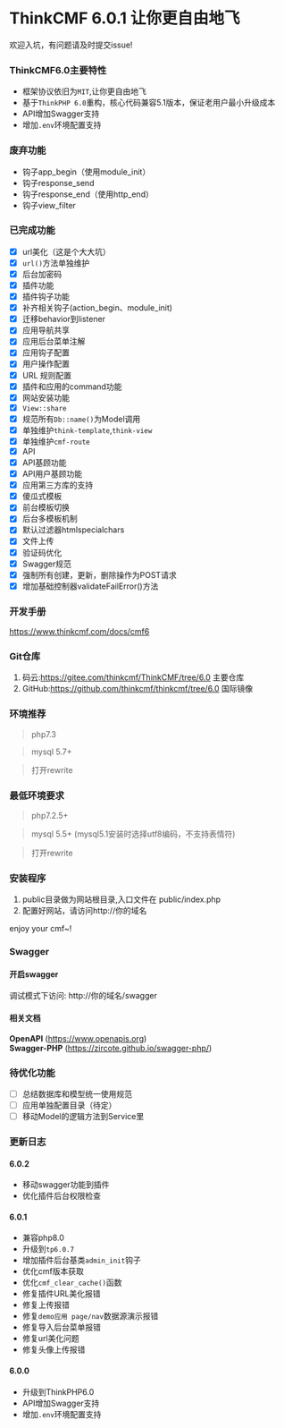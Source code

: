 ThinkCMF 6.0.1 让你更自由地飞
===============
欢迎入坑，有问题请及时提交issue!

### ThinkCMF6.0主要特性
* 框架协议依旧为`MIT`,让你更自由地飞
* 基于`ThinkPHP 6.0`重构，核心代码兼容5.1版本，保证老用户最小升级成本
* API增加Swagger支持
* 增加`.env`环境配置支持

### 废弃功能
* 钩子app_begin（使用module_init）
* 钩子response_send
* 钩子response_end（使用http_end）
* 钩子view_filter

### 已完成功能
- [x] url美化（这是个大大坑）
- [x] `url()`方法单独维护
- [x] 后台加密码
- [x] 插件功能
- [x] 插件钩子功能
- [x] 补齐相关钩子(action_begin、module_init)
- [x] 迁移behavior到listener
- [x] 应用导航共享
- [x] 应用后台菜单注解
- [x] 应用钩子配置
- [x] 用户操作配置
- [x] URL 规则配置
- [x] 插件和应用的command功能
- [x] 网站安装功能
- [x] `View::share`
- [x] 规范所有`Db::name()`为Model调用
- [x] 单独维护`think-template`,`think-view`
- [x] 单独维护`cmf-route`
- [x] API
- [x] API基顾功能
- [x] API用户基顾功能
- [x] 应用第三方库的支持
- [x] 傻瓜式模板
- [x] 前台模板切换
- [x] 后台多模板机制
- [x] 默认过滤器htmlspecialchars
- [x] 文件上传
- [x] 验证码优化
- [x] Swagger规范
- [x] 强制所有创建，更新，删除操作为POST请求
- [x] 增加基础控制器validateFailError()方法
 
### 开发手册
https://www.thinkcmf.com/docs/cmf6

### Git仓库

1. 码云:https://gitee.com/thinkcmf/ThinkCMF/tree/6.0 主要仓库
2. GitHub:https://github.com/thinkcmf/thinkcmf/tree/6.0 国际镜像



### 环境推荐
> php7.3

> mysql 5.7+

> 打开rewrite


### 最低环境要求
> php7.2.5+

> mysql 5.5+ (mysql5.1安装时选择utf8编码，不支持表情符)

> 打开rewrite

### 安装程序

1. public目录做为网站根目录,入口文件在 public/index.php
2. 配置好网站，请访问http://你的域名

enjoy your cmf~!  

### Swagger
#### 开启swagger
调试模式下访问: http://你的域名/swagger

#### 相关文档
**OpenAPI** (https://www.openapis.org)  
**Swagger-PHP** (https://zircote.github.io/swagger-php/)


### 待优化功能
- [ ] 总结数据库和模型统一使用规范
- [ ] 应用单独配置目录（待定）
- [ ] 移动Model的逻辑方法到Service里

### 更新日志
#### 6.0.2
* 移动swagger功能到插件
* 优化插件后台权限检查


#### 6.0.1
* 兼容php8.0
* 升级到`tp6.0.7`
* 增加插件后台基类`admin_init`钩子
* 优化cmf版本获取
* 优化`cmf_clear_cache()`函数
* 修复插件URL美化报错
* 修复上传报错
* 修复`demo应用 page/nav`数据源演示报错
* 修复导入后台菜单报错
* 修复url美化问题
* 修复头像上传报错


#### 6.0.0
* 升级到ThinkPHP6.0
* API增加Swagger支持
* 增加`.env`环境配置支持













